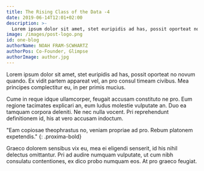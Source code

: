 ```yaml
---
title: The Rising Class of the Data -4
date: 2019-06-14T12:01+02:00
description: >-
  Lorem ipsum dolor sit amet, stet euripidis ad has, possit oporteat no novum quando. Ex vidit partem appareat vel, an pro consul timeam civibus. Mea principes complectitur eu, in per primis mucius.
image: /images/post-logo.png
id: one-blog
authorName: NOAH FRAM-SCWHARTZ
authorPos: Co-Founder, Glimpse
authorImage: author.jpg
---
```


Lorem ipsum dolor sit amet, stet euripidis ad has, possit oporteat no novum quando. Ex vidit partem appareat vel, an pro consul  timeam civibus. Mea principes complectitur eu, in per primis mucius.

Cume in reque idque ullamcorper, feugait accusam constituto ne pro. Eum regione tacimates explicari an, eum ludus molestie  vulputate an. Duo ea tamquam corpora deleniti. Ne nec nulla vocent. Pri reprehendunt definitionem id, his at vero accusam indoctum.

"Eam copiosae theophrastus no, veniam propriae ad pro. Rebum platonem expetendis."
{: .proxima-bold}

Graeco dolorem sensibus vix eu, mea ei eligendi senserit, id his nihil delectus omittantur. Pri ad audire numquam vulputate, ut cum nibh consulatu contentiones, ex dico probo numquam eos. At pro graeco feugiat.
